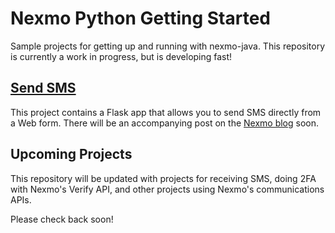 # Nexmo Python Getting Started

Sample projects for getting up and running with nexmo-java. This repository is currently a work in progress, but is developing fast!

## [Send SMS](01_send_sms)

This project contains a Flask app that allows you to send SMS directly from a Web form. There will be an accompanying post on the [Nexmo blog][nexmo-blog] soon.

[nexmo-blog]: https://www.nexmo.com/blog

## Upcoming Projects

This repository will be updated with projects for receiving SMS, doing 2FA with Nexmo's Verify API, and other projects using Nexmo's communications APIs.

Please check back soon!